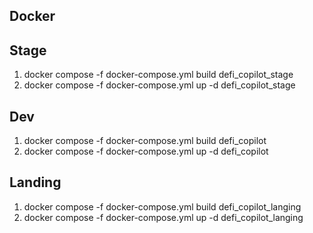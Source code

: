 ## Docker

## Stage

1. docker compose -f docker-compose.yml build defi_copilot_stage
2. docker compose -f docker-compose.yml up -d defi_copilot_stage

## Dev

1. docker compose -f docker-compose.yml build defi_copilot
2. docker compose -f docker-compose.yml up -d defi_copilot

## Landing

1. docker compose -f docker-compose.yml build defi_copilot_langing
2. docker compose -f docker-compose.yml up -d defi_copilot_langing
